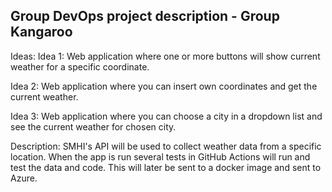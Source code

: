 ## Group DevOps project description - Group Kangaroo

Ideas:
Idea 1:
Web application where one or more buttons will show current weather for a specific coordinate.

Idea 2:
Web application where you can insert own coordinates and get the current weather.

Idea 3: 
Web application where you can choose a city in a dropdown list and see the current weather for chosen city.

Description:
SMHI's API will be used to collect weather data from a specific location. 
When the app is run several tests in GitHub Actions will run and test the data and code.
This will later be sent to a docker image and sent to Azure.
